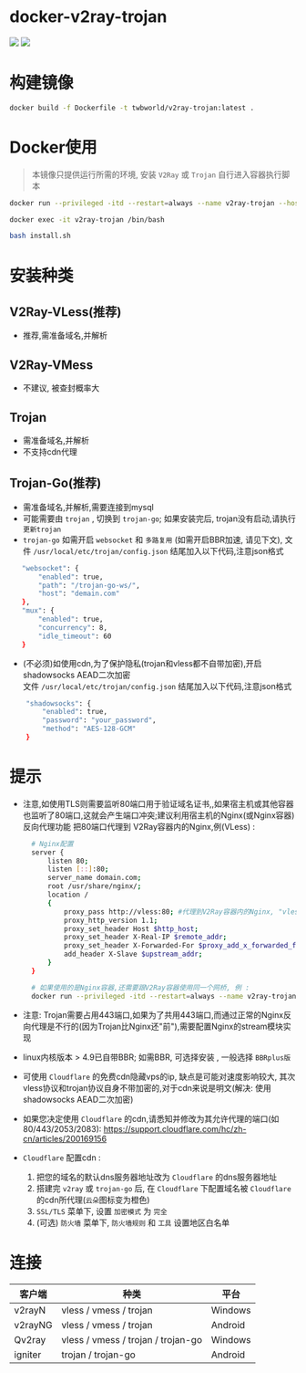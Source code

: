 
**docker-v2ray-trojan**
===========

[![](https://img.shields.io/badge/docker-v2ray%2d-trojan-099cec?logo=docker)](https://hub.docker.com/r/twbworld/v2ray-trojan)
[![](https://img.shields.io/github/license/twbworld/docker-v2ray-trojan)](https://github.com/twbworld/docker-v2ray-trojan/blob/master/LICENSE)


# 构建镜像
``` sh
docker build -f Dockerfile -t twbworld/v2ray-trojan:latest .
```


# Docker使用
> 本镜像只提供运行所需的环境, 安装 `V2Ray` 或 `Trojan` 自行进入容器执行脚本

``` sh
docker run --privileged -itd --restart=always --name v2ray-trojan --hostname docker-v2ray-trojan -v /etc/localtime:/etc/localtime:ro -p 80:80 -p 443:443 twbworld/v2ray-trojan:latest /sbin/init

docker exec -it v2ray-trojan /bin/bash

bash install.sh
```


# 安装种类

##  V2Ray-VLess(推荐)
  * 推荐,需准备域名,并解析

## V2Ray-VMess
  * 不建议, 被查封概率大

## Trojan
  * 需准备域名,并解析
  * 不支持cdn代理

## Trojan-Go(推荐)
  * 需准备域名,并解析,需要连接到mysql
  * 可能需要由 `trojan` , 切换到 `trojan-go`; 如果安装完后, trojan没有启动,请执行 `更新trojan`
  * `trojan-go` 如需开启 `websocket` 和 `多路复用` (如需开启BBR加速, 请见下文), 文件 `/usr/local/etc/trojan/config.json` 结尾加入以下代码,注意json格式
   ``` sh
      "websocket": {
          "enabled": true,
          "path": "/trojan-go-ws/",
          "host": "demain.com"
      },
      "mux": {
          "enabled": true,
          "concurrency": 8,
          "idle_timeout": 60
      }
   ```
  * (不必须)如使用cdn,为了保护隐私(trojan和vless都不自带加密),开启shadowsocks AEAD二次加密  
  文件 `/usr/local/etc/trojan/config.json` 结尾加入以下代码,注意json格式
  ``` sh
      "shadowsocks": {
          "enabled": true,
          "password": "your_password",
          "method": "AES-128-GCM"
      }
  ```



# 提示
* 注意,如使用TLS则需要监听80端口用于验证域名证书,,如果宿主机或其他容器也监听了80端口,这就会产生端口冲突;建议利用宿主机的Nginx(或Nginx容器)反向代理功能 把80端口代理到 V2Ray容器内的Nginx,例(VLess) :
  ``` sh
    # Nginx配置
    server {
        listen 80;
        listen [::]:80;
        server_name domain.com;
        root /usr/share/nginx/;
        location /
        {
            proxy_pass http://vless:80; #代理到V2Ray容器内的Nginx, "vless"为docker的容器名称
            proxy_http_version 1.1;
            proxy_set_header Host $http_host;
            proxy_set_header X-Real-IP $remote_addr;
            proxy_set_header X-Forwarded-For $proxy_add_x_forwarded_for;
            add_header X-Slave $upstream_addr;
        }
    }

    # 如果使用的是Nginx容器,还需要跟V2Ray容器使用同一个网桥, 例 :
    docker run --privileged -itd --restart=always --name v2ray-trojan --hostname docker-v2ray-trojan -v /etc/localtime:/etc/localtime:ro -p 80:80 -p 443:443 --network my_net --ip x.x.x.x twbworld/v2ray-trojan:latest /sbin/init
  ```
* 注意: Trojan需要占用443端口,如果为了共用443端口,而通过正常的Nginx反向代理是不行的(因为Trojan比Nginx还"前"),需要配置Nginx的stream模块实现

* linux内核版本 > 4.9已自带BBR; 如需BBR, 可选择安装 , 一般选择 `BBRplus版`
* 可使用 `Cloudflare` 的免费cdn隐藏vps的ip, 缺点是可能对速度影响较大, 其次vless协议和trojan协议自身不带加密的,对于cdn来说是明文(解决: 使用shadowsocks AEAD二次加密)
* 如果您决定使用 `Cloudflare` 的cdn,请悉知并修改为其允许代理的端口(如80/443/2053/2083): <https://support.cloudflare.com/hc/zh-cn/articles/200169156>
* `Cloudflare` 配置cdn :
  1. 把您的域名的默认dns服务器地址改为 `Cloudflare` 的dns服务器地址
  2. 搭建完 `v2ray` 或 `trojan-go` 后, 在 `Cloudflare` 下配置域名被 `Cloudflare` 的cdn所代理(`云朵`图标变为橙色)
  3. `SSL/TLS` 菜单下, 设置 `加密模式` 为 `完全`
  4. (可选) `防火墙` 菜单下, `防火墙规则` 和 `工具` 设置地区白名单



# 连接
| 客户端 | 种类 | 平台 |
| ---- | ---- | ---- |
| v2rayN | vless / vmess / trojan | Windows |
| v2rayNG | vless / vmess / trojan | Android |
| Qv2ray | vless / vmess / trojan / trojan-go | Windows |
| igniter | trojan / trojan-go | Android |
